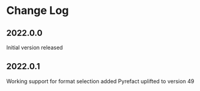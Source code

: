 # Change Log

## 2022.0.0

Initial version released

## 2022.0.1

Working support for format selection added
Pyrefact uplifted to version 49
